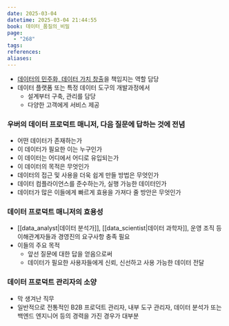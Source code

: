 ```yaml
---
date: 2025-03-04
datetime: 2025-03-04 21:44:55
book: 데이터_품질의_비밀
page:
  - "268"
tags: 
references: 
aliases:
---
```

- [데이터의 민주화, 데이터 가치 창출](https://medium.com/dataseries/inside-the-architecture-powering-data-quality-management-at-uber-543d5e00ad19)을 책임지는 역할 담당
- 데이터 플랫폼 또는 특정 데이터 도구의 개발과정에서
	- 설계부터 구축, 관리를 담당
	- 다양한 고객에게 서비스 제공

### 우버의 데이터 프로덕트 매니저, 다음 질문에 답하는 것에 전념
- 어떤 데이터가 존재하는가
- 이 데이터가 필요한 이는 누구인가
- 이 데이터는 어디에서 어디로 유입되는가
- 이 데이터의 목적은 무엇인가
- 데이터의 접근 및 사용을 더욱 쉽게 만들 방법은 무엇인가
- 데이터 컴플라이언스를 준수하는가, 실행 가능한 데이터인가
- 데이터가 많은 이들에게 빠르게 효용을 가져다 줄 방안은 무엇인가


### 데이터 프로덕트 매니저의 효용성
- [[data_analyst|데이터 분석가]], [[data_scientist|데이터 과학자]], 운영 조직 등 이해관계자들과 경영진의 요구사항 충족 필요
- 이들의 주요 목적
	- 앞선 질문에 대한 답을 얻음으로써
	- 데이터가 필요한 사용자들에게 신뢰, 신선하고 사용 가능한 데이터 전달

### 데이터 프로덕트 관리자의 소양
- 막 생겨난 직무
- 일반적으로 전통적인 B2B 프로덕트 관리자, 내부 도구 관리자, 데이터 분석가 또는 백엔드 엔지니어 등의 경력을 가진 경우가 대부분